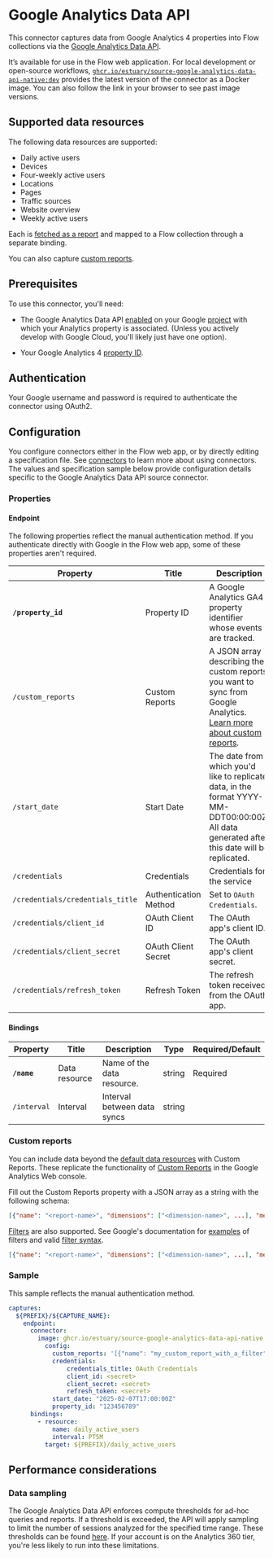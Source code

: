
# Google Analytics Data API

This connector captures data from Google Analytics 4 properties into Flow collections via the
[Google Analytics Data API](https://developers.google.com/analytics/devguides/reporting/data/v1).

It’s available for use in the Flow web application. For local development or open-source workflows, [`ghcr.io/estuary/source-google-analytics-data-api-native:dev`](https://ghcr.io/estuary/source-google-analytics-data-api-native:dev) provides the latest version of the connector as a Docker image. You can also follow the link in your browser to see past image versions.

## Supported data resources

The following data resources are supported:

* Daily active users
* Devices
* Four-weekly active users
* Locations
* Pages
* Traffic sources
* Website overview
* Weekly active users

Each is [fetched as a report](https://developers.google.com/analytics/devguides/reporting/data/v1/rest/v1beta/properties/runReport) and mapped to a Flow collection through a separate binding.

You can also capture [custom reports](#custom-reports).

## Prerequisites

To use this connector, you'll need:

* The Google Analytics Data API [enabled](https://support.google.com/googleapi/answer/6158841?hl=en) on your Google [project](https://cloud.google.com/storage/docs/projects) with which your Analytics property is associated.
(Unless you actively develop with Google Cloud, you'll likely just have one option).

* Your Google Analytics 4 [property ID](https://developers.google.com/analytics/devguides/reporting/data/v1/property-id#what_is_my_property_id).

## Authentication

Your Google username and password is required to authenticate the connector using OAuth2.

## Configuration

You configure connectors either in the Flow web app, or by directly editing a specification file.
See [connectors](../../../concepts/connectors.md#using-connectors) to learn more about using connectors. The values and specification sample below provide configuration details specific to the Google Analytics Data API source connector.

### Properties

#### Endpoint

The following properties reflect the manual authentication method. If you authenticate directly with Google in the Flow web app, some of these properties aren't required.

| Property | Title | Description | Type | Required/Default |
|---|---|---|---|---|
| **`/property_id`** | Property ID | A Google Analytics GA4 property identifier whose events are tracked. | string | Required |
| `/custom_reports` | Custom Reports | A JSON array describing the custom reports you want to sync from Google Analytics. [Learn more about custom reports](#custom-reports).| string |  |
| `/start_date` | Start Date | The date from which you&#x27;d like to replicate data, in the format YYYY-MM-DDT00:00:00Z. All data generated after this date will be replicated. | string | Defaults to 30 days before the present |
| `/credentials` | Credentials | Credentials for the service | object |  |
| `/credentials/credentials_title` | Authentication Method | Set to `OAuth Credentials`. | string | Required |
| `/credentials/client_id` | OAuth Client ID | The OAuth app's client ID. | string | Required |
| `/credentials/client_secret` | OAuth Client Secret | The OAuth app's client secret. | string | Required |
| `/credentials/refresh_token` | Refresh Token | The refresh token received from the OAuth app. | string | Required |

#### Bindings

| Property | Title | Description | Type | Required/Default |
|---|---|---|---|---|
| **`/name`** | Data resource | Name of the data resource. | string | Required |
| `/interval` | Interval | Interval between data syncs | string |          |

### Custom reports

You can include data beyond the [default data resources](#supported-data-resources) with Custom Reports.
These replicate the functionality of [Custom Reports](https://support.google.com/analytics/answer/10445879?hl=en) in the Google Analytics Web console.

Fill out the Custom Reports property with a JSON array as a string with the following schema:

```json
[{"name": "<report-name>", "dimensions": ["<dimension-name>", ...], "metrics": ["<metric-name>", ...]}]
```

[Filters](https://developers.google.com/analytics/devguides/reporting/data/v1/rest/v1beta/FilterExpression#Filter) are also supported. See Google's documentation for [examples](https://developers.google.com/analytics/devguides/reporting/data/v1/basics#filter) of filters and valid [filter syntax](https://developers.google.com/analytics/devguides/reporting/data/v1/rest/v1beta/FilterExpression).

```json
[{"name": "<report-name>", "dimensions": ["<dimension-name>", ...], "metrics": ["<metric-name>", ...], "dimensionFilter": "<filter-object>", "metricFilter": "<another-filter-object>"}]
```

### Sample

This sample reflects the manual authentication method.

```yaml
captures:
  ${PREFIX}/${CAPTURE_NAME}:
    endpoint:
      connector:
        image: ghcr.io/estuary/source-google-analytics-data-api-native:dev
          config:
            custom_reports: '[{"name": "my_custom_report_with_a_filter", "dimensions": ["browser"], "metrics": ["totalUsers"], "dimensionFilter": {"filter": {"fieldName": "browser", "stringFilter": {"value": "Chrome"}}}}]'
            credentials:
                credentials_title: OAuth Credentials
                client_id: <secret>
                client_secret: <secret>
                refresh_token: <secret>
            start_date: "2025-02-07T17:00:00Z"
            property_id: "123456789"
      bindings:
        - resource:
            name: daily_active_users
            interval: PT5M
          target: ${PREFIX}/daily_active_users

```

## Performance considerations

### Data sampling

The Google Analytics Data API enforces compute thresholds for ad-hoc queries and reports.
If a threshold is exceeded, the API will apply sampling to limit the number of sessions analyzed for the specified time range.
These thresholds can be found [here](https://support.google.com/analytics/answer/2637192?hl=en&ref_topic=2601030&visit_id=637868645346124317-2833523666&rd=1#thresholds&zippy=%2Cin-this-article).
If your account is on the Analytics 360 tier, you're less likely to run into these limitations.
